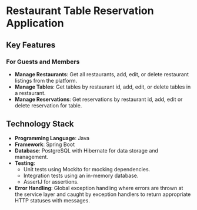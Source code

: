 # Restaurant Table Reservation Application

## Key Features

### For Guests and Members
- **Manage Restaurants**: Get all restaurants, add, edit, or delete restaurant listings from the platform.
- **Manage Tables**: Get tables by restaurant id, add, edit, or delete tables in a restaurant.
- **Manage Reservations**: Get reservations by restaurant id, add, edit or delete reservation for table.



## Technology Stack
- **Programming Language**: Java
- **Framework**: Spring Boot
- **Database**: PostgreSQL with Hibernate for data storage and management.
- **Testing**: 
  - Unit tests using Mockito for mocking dependencies.
  - Integration tests using an in-memory database.
  - AssertJ for assertions.
- **Error Handling**: Global exception handling where errors are thrown at the service layer and caught by exception handlers to return appropriate HTTP statuses with messages.
